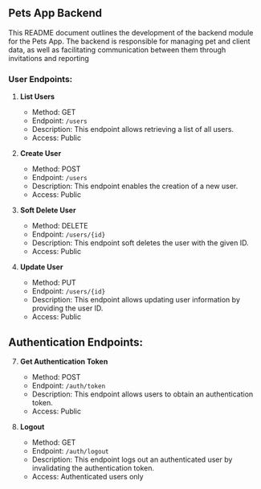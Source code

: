 ## Pets App Backend

This README document outlines the development of the backend module for the Pets App. The backend is responsible for managing pet and client data, as well as facilitating communication between them through invitations and reporting

### User Endpoints:
1. **List Users**
   - Method: GET
   - Endpoint: `/users`
   - Description: This endpoint allows retrieving a list of all users.
   - Access: Public

2. **Create User**
   - Method: POST
   - Endpoint: `/users`
   - Description: This endpoint enables the creation of a new user.
   - Access: Public

3. **Soft Delete User**
   - Method: DELETE
   - Endpoint: `/users/{id}`
   - Description: This endpoint soft deletes the user with the given ID.
   - Access: Public

4. **Update User**
   - Method: PUT
   - Endpoint: `/users/{id}`
   - Description: This endpoint allows updating user information by providing the user ID.
   - Access: Public

## Authentication Endpoints:

7. **Get Authentication Token**
   - Method: POST
   - Endpoint: `/auth/token`
   - Description: This endpoint allows users to obtain an authentication token.
   - Access: Public

8. **Logout**
   - Method: GET
   - Endpoint: `/auth/logout`
   - Description: This endpoint logs out an authenticated user by invalidating the authentication token.
   - Access: Authenticated users only